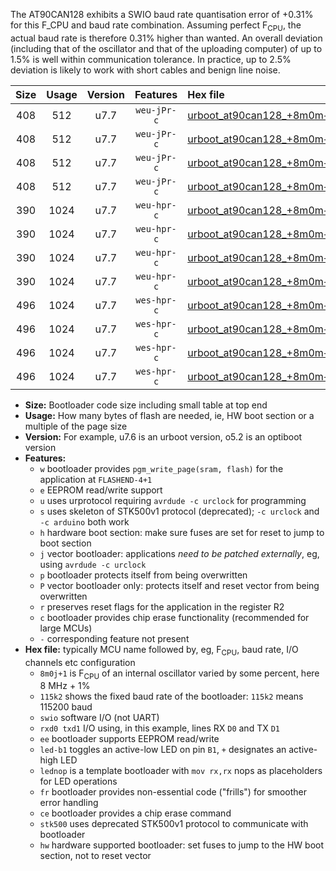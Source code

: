 The AT90CAN128 exhibits a SWIO baud rate quantisation error of +0.31% for this F_CPU and baud rate combination. Assuming perfect F<sub>CPU</sub>, the actual baud rate is therefore 0.31% higher than wanted. An overall deviation (including that of the oscillator and that of the uploading computer) of up to 1.5% is well within communication tolerance. In practice, up to 2.5% deviation is likely to work with short cables and benign line noise.

|Size|Usage|Version|Features|Hex file|
|:-:|:-:|:-:|:-:|:--|
|408|512|u7.7|`weu-jPr-c`|[urboot_at90can128_+8m0m+4_++76k8_swio_rxd2_txd3_ee_led+b5_fr_ce.hex](https://raw.githubusercontent.com/stefanrueger/urboot.hex/main/mcus/at90can128/internal_oscillator/fcpu_+8m0m+4/br_++76k8/urboot_at90can128_+8m0m+4_++76k8_swio_rxd2_txd3_ee_led+b5_fr_ce.hex)|
|408|512|u7.7|`weu-jPr-c`|[urboot_at90can128_+8m0m+4_++76k8_swio_rxd2_txd3_ee_lednop_fr_ce.hex](https://raw.githubusercontent.com/stefanrueger/urboot.hex/main/mcus/at90can128/internal_oscillator/fcpu_+8m0m+4/br_++76k8/urboot_at90can128_+8m0m+4_++76k8_swio_rxd2_txd3_ee_lednop_fr_ce.hex)|
|408|512|u7.7|`weu-jPr-c`|[urboot_at90can128_+8m0m+4_++76k8_swio_rxe0_txe1_ee_led+b5_fr_ce.hex](https://raw.githubusercontent.com/stefanrueger/urboot.hex/main/mcus/at90can128/internal_oscillator/fcpu_+8m0m+4/br_++76k8/urboot_at90can128_+8m0m+4_++76k8_swio_rxe0_txe1_ee_led+b5_fr_ce.hex)|
|408|512|u7.7|`weu-jPr-c`|[urboot_at90can128_+8m0m+4_++76k8_swio_rxe0_txe1_ee_lednop_fr_ce.hex](https://raw.githubusercontent.com/stefanrueger/urboot.hex/main/mcus/at90can128/internal_oscillator/fcpu_+8m0m+4/br_++76k8/urboot_at90can128_+8m0m+4_++76k8_swio_rxe0_txe1_ee_lednop_fr_ce.hex)|
|390|1024|u7.7|`weu-hpr-c`|[urboot_at90can128_+8m0m+4_++76k8_swio_rxd2_txd3_ee_led+b5_fr_ce_hw.hex](https://raw.githubusercontent.com/stefanrueger/urboot.hex/main/mcus/at90can128/internal_oscillator/fcpu_+8m0m+4/br_++76k8/urboot_at90can128_+8m0m+4_++76k8_swio_rxd2_txd3_ee_led+b5_fr_ce_hw.hex)|
|390|1024|u7.7|`weu-hpr-c`|[urboot_at90can128_+8m0m+4_++76k8_swio_rxd2_txd3_ee_lednop_fr_ce_hw.hex](https://raw.githubusercontent.com/stefanrueger/urboot.hex/main/mcus/at90can128/internal_oscillator/fcpu_+8m0m+4/br_++76k8/urboot_at90can128_+8m0m+4_++76k8_swio_rxd2_txd3_ee_lednop_fr_ce_hw.hex)|
|390|1024|u7.7|`weu-hpr-c`|[urboot_at90can128_+8m0m+4_++76k8_swio_rxe0_txe1_ee_led+b5_fr_ce_hw.hex](https://raw.githubusercontent.com/stefanrueger/urboot.hex/main/mcus/at90can128/internal_oscillator/fcpu_+8m0m+4/br_++76k8/urboot_at90can128_+8m0m+4_++76k8_swio_rxe0_txe1_ee_led+b5_fr_ce_hw.hex)|
|390|1024|u7.7|`weu-hpr-c`|[urboot_at90can128_+8m0m+4_++76k8_swio_rxe0_txe1_ee_lednop_fr_ce_hw.hex](https://raw.githubusercontent.com/stefanrueger/urboot.hex/main/mcus/at90can128/internal_oscillator/fcpu_+8m0m+4/br_++76k8/urboot_at90can128_+8m0m+4_++76k8_swio_rxe0_txe1_ee_lednop_fr_ce_hw.hex)|
|496|1024|u7.7|`wes-hpr-c`|[urboot_at90can128_+8m0m+4_++76k8_swio_rxd2_txd3_ee_led+b5_fr_ce_stk500_hw.hex](https://raw.githubusercontent.com/stefanrueger/urboot.hex/main/mcus/at90can128/internal_oscillator/fcpu_+8m0m+4/br_++76k8/urboot_at90can128_+8m0m+4_++76k8_swio_rxd2_txd3_ee_led+b5_fr_ce_stk500_hw.hex)|
|496|1024|u7.7|`wes-hpr-c`|[urboot_at90can128_+8m0m+4_++76k8_swio_rxd2_txd3_ee_lednop_fr_ce_stk500_hw.hex](https://raw.githubusercontent.com/stefanrueger/urboot.hex/main/mcus/at90can128/internal_oscillator/fcpu_+8m0m+4/br_++76k8/urboot_at90can128_+8m0m+4_++76k8_swio_rxd2_txd3_ee_lednop_fr_ce_stk500_hw.hex)|
|496|1024|u7.7|`wes-hpr-c`|[urboot_at90can128_+8m0m+4_++76k8_swio_rxe0_txe1_ee_led+b5_fr_ce_stk500_hw.hex](https://raw.githubusercontent.com/stefanrueger/urboot.hex/main/mcus/at90can128/internal_oscillator/fcpu_+8m0m+4/br_++76k8/urboot_at90can128_+8m0m+4_++76k8_swio_rxe0_txe1_ee_led+b5_fr_ce_stk500_hw.hex)|
|496|1024|u7.7|`wes-hpr-c`|[urboot_at90can128_+8m0m+4_++76k8_swio_rxe0_txe1_ee_lednop_fr_ce_stk500_hw.hex](https://raw.githubusercontent.com/stefanrueger/urboot.hex/main/mcus/at90can128/internal_oscillator/fcpu_+8m0m+4/br_++76k8/urboot_at90can128_+8m0m+4_++76k8_swio_rxe0_txe1_ee_lednop_fr_ce_stk500_hw.hex)|

- **Size:** Bootloader code size including small table at top end
- **Usage:** How many bytes of flash are needed, ie, HW boot section or a multiple of the page size
- **Version:** For example, u7.6 is an urboot version, o5.2 is an optiboot version
- **Features:**
  + `w` bootloader provides `pgm_write_page(sram, flash)` for the application at `FLASHEND-4+1`
  + `e` EEPROM read/write support
  + `u` uses urprotocol requiring `avrdude -c urclock` for programming
  + `s` uses skeleton of STK500v1 protocol (deprecated); `-c urclock` and `-c arduino` both work
  + `h` hardware boot section: make sure fuses are set for reset to jump to boot section
  + `j` vector bootloader: applications *need to be patched externally*, eg, using `avrdude -c urclock`
  + `p` bootloader protects itself from being overwritten
  + `P` vector bootloader only: protects itself and reset vector from being overwritten
  + `r` preserves reset flags for the application in the register R2
  + `c` bootloader provides chip erase functionality (recommended for large MCUs)
  + `-` corresponding feature not present
- **Hex file:** typically MCU name followed by, eg, F<sub>CPU</sub>, baud rate, I/O channels etc configuration
  + `8m0j+1` is F<sub>CPU</sub> of an internal oscillator varied by some percent, here 8 MHz + 1%
  + `115k2` shows the fixed baud rate of the bootloader: `115k2` means 115200 baud
  + `swio` software I/O (not UART)
  + `rxd0 txd1` I/O using, in this example, lines RX `D0` and TX `D1`
  + `ee` bootloader supports EEPROM read/write
  + `led-b1` toggles an active-low LED on pin `B1`, `+` designates an active-high LED
  + `lednop` is a template bootloader with `mov rx,rx` nops as placeholders for LED operations
  + `fr` bootloader provides non-essential code ("frills") for smoother error handling
  + `ce` bootloader provides a chip erase command
  + `stk500` uses deprecated STK500v1 protocol to communicate with bootloader
  + `hw` hardware supported bootloader: set fuses to jump to the HW boot section, not to reset vector
